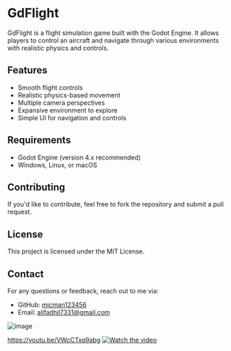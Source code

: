 # GdFlight

GdFlight is a flight simulation game built with the Godot Engine. It allows players to control an aircraft and navigate through various environments with realistic physics and controls.

## Features
- Smooth flight controls
- Realistic physics-based movement
- Multiple camera perspectives
- Expansive environment to explore
- Simple UI for navigation and controls

## Requirements
- Godot Engine (version 4.x recommended)
- Windows, Linux, or macOS

## Contributing
If you'd like to contribute, feel free to fork the repository and submit a pull request.

## License
This project is licensed under the MIT License.

## Contact
For any questions or feedback, reach out to me via:
- GitHub: [micman123456](https://github.com/micman123456)
- Email: alifadhil7331@gmail.com


![image](https://github.com/user-attachments/assets/8e14c13c-060d-4354-89d0-5ae94b45e224)

https://youtu.be/VWcCTxq9abg
[![Watch the video](https://img.youtube.com/vi/VWcCTxq9abg/0.jpg)](https://www.youtube.com/watch?v=VWcCTxq9abg)
